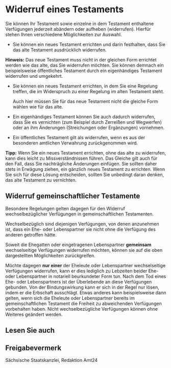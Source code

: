 # Widerruf eines Testaments

Sie können Ihr Testament sowie einzelne in dem Testament enthaltene Verfügungen jederzeit abändern oder aufheben (widerrufen). Hierfür stehen Ihnen verschiedene Möglichkeiten zur Auswahl.

* Sie können ein neues Testament errichten und darin festhalten, dass Sie das alte Testament ausdrücklich widerrufen.

**Hinweis:** Das neue Testament muss nicht in der gleichen Form errichtet werden wie das alte, das Sie widerrufen möchten. Sie können demnach ein beispielsweise öffentliches Testament durch ein eigenhändiges Testament widerrufen und umgekehrt.

* Sie können ein neues Testament errichten, in dem Sie eine Regelung treffen, die im Widerspruch zu einer Regelung im alten Testament steht.

  Auch hier müssen Sie für das neue Testament nicht die gleiche Form wählen wie für das alte.
* Ein eigenhändiges Testament können Sie auch dadurch widerrufen, dass Sie es vernichten (zum Beispiel durch Zerreißen und Wegwerfen) oder an ihm Änderungen (Streichungen oder Ergänzungen) vornehmen.
* Ein öffentliches Testament gilt als widerrufen, wenn es aus der besonderen amtlichen Verwahrung zurückgenommen wird.

**Tipp:** Wenn Sie ein neues Testament errichten, ohne das alte zu widerrufen, kann dies leicht zu Missverständnissen führen. Das Gleiche gilt auch für den Fall, dass Sie nachträgliche Änderungen einfügen. Sie sollten daher stets in Erwägung ziehen, ein gänzlich neues Testament zu errichten. Wenn Sie sich für diese Lösung entscheiden, sollten Sie unbedingt daran denken, das alte Testament zu vernichten.

Widerruf gemeinschaftlicher Testamente
--------------------------------------

Besondere Regelungen gelten dagegen für den Widerruf wechselbezüglicher Verfügungen in gemeinschaftlichen Testamenten.

Wechselbezüglich sind diejenigen Verfügungen, von denen anzunehmen ist, dass ein Ehe- oder Lebenspartner sie nicht ohne die Verfügung des anderen getroffen hätte.

Soweit die Ehegatten oder eingetragenen Lebenspartner **gemeinsam** wechselseitige Verfügungen widerrufen möchten, können sie auf die oben dargestellten Möglichkeiten zurückgreifen.

Möchte dagegen **nur einer** der Eheleute oder Lebenspartner wechselseitige Verfügungen widerrufen, kann er dies lediglich zu Lebzeiten beider Ehe- oder Lebenspartner in notariell beurkundeter Form tun. Nach dem Tod eines Ehe- oder Lebenspartners ist der Überlebende an diese Verfügungen gebunden. Von der Bindungswirkung kann er sich in der Regel nur lösen, indem er die Erbschaft ausschlägt. Etwas anderes kann beispielsweise dann gelten, wenn sich die Eheleute oder Lebenspartner bereits im gemeinschaftlichen Testament die Freiheit zu abweichenden Verfügungen vorbehalten haben. Nicht wechselbezügliche Verfügungen können ohne Weiteres geändert werden.

## Lesen Sie auch

## Freigabevermerk

Sächsische Staatskanzlei, Redaktion Amt24
